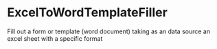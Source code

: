 # ExcelToWordTemplateFiller
Fill out a form or template (word document) taking as an data source an excel sheet with a specific format
